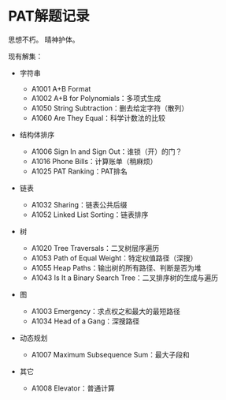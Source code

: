 # PAT解题记录

思想不朽。
晴神护体。

现有解集：

- 字符串
    - A1001 A+B Format
    - A1002 A+B for Polynomials：多项式生成
    - A1050 String Subtraction：删去给定字符（散列）
    - A1060 Are They Equal：科学计数法的比较

- 结构体排序
    - A1006 Sign In and Sign Out：谁锁（开）的门？
    - A1016 Phone Bills：计算账单（稍麻烦）
    - A1025 PAT Ranking：PAT排名

- 链表
    - A1032 Sharing：链表公共后缀
    - A1052 Linked List Sorting：链表排序

- 树
    - A1020 Tree Traversals：二叉树层序遍历
    - A1053 Path of Equal Weight：特定权值路径（深搜）
    - A1055 Heap Paths：输出树的所有路径、判断是否为堆
    - A1043 Is It a Binary Search Tree：二叉排序树的生成与遍历

- 图
    - A1003 Emergency：求点权之和最大的最短路径
    - A1034 Head of a Gang：深搜路径

- 动态规划
    - A1007 Maximum Subsequence Sum：最大子段和

- 其它
    - A1008 Elevator：普通计算

